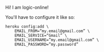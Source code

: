 Hi! I am logic-online!

You'll have to configure it like so:

	heroku config:add \
		EMAIL_FROM=“my.email@gmail.com” \
		EMAIL_SERVICE=“Gmail” \
		EMAIL_USERNAME=”my.email@gmail.com” \
		EMAIL_PASSWORD=”my.password”

